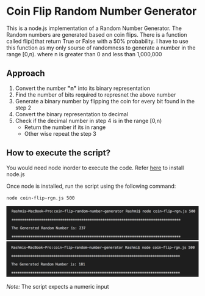 # Coin Flip Random Number Generator

This is a node.js implementation of a Random Number Generator. The Random numbers are generated based on coin flips. There is a function called flip()that return True or False with a 50% probability. I have to use this function as my only sourse of randomness to generate a number in the range [0,n). where n is greater than 0 and less than 1,000,000

## Approach

1) Convert the number __"n"__ into its binary representation
2) Find the number of bits required to represnet the above number
3) Generate a binary number by flipping the coin for every bit found in the step 2
4) Convert the binary representation to decimal
5) Check if the decimal number in step 4 is in the range [0,n)
    * Return the number if its in range
    * Other wise repeat the step 3  


## How to execute the script?
You would need node inorder to execute the code. Refer [here](https://nodejs.org/en/download/package-manager/) to install node.js

Once node is installed, run the script using the following command:

```
node coin-flip-rgn.js 500
```

![](./images/Result1.png)
![](./images/Result2.png)

*Note:* The script expects a numeric input

